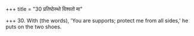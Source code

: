+++
title = "30 प्रतिष्ठेस्थो विश्वतो मा"

+++
30. With (the words), 'You are supports; protect me from all sides,' he puts on the two shoes.
